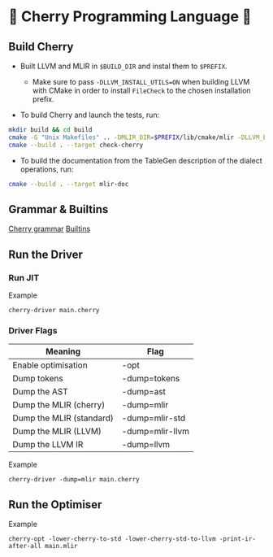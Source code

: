 # 🍒 Cherry Programming Language 🍒

## Build Cherry

- Built LLVM and MLIR in `$BUILD_DIR` and instal them to `$PREFIX`.
  - Make sure to pass `-DLLVM_INSTALL_UTILS=ON` when building LLVM with CMake in order to install `FileCheck` to the chosen installation prefix.

- To build Cherry and launch the tests, run:
```sh
mkdir build && cd build
cmake -G "Unix Makefiles" .. -DMLIR_DIR=$PREFIX/lib/cmake/mlir -DLLVM_EXTERNAL_LIT=$BUILD_DIR/bin/llvm-lit
cmake --build . --target check-cherry
```
- To build the documentation from the TableGen description of the dialect operations, run:
```sh
cmake --build . --target mlir-doc
```
## Grammar & Builtins
[Cherry grammar](/docs/Grammar.md)
[Builtins](/docs/Builtins.md)

## Run the Driver

### Run JIT
Example
```
cherry-driver main.cherry
```

### Driver Flags
Meaning                    |  Flag
|--------------------------|-------------------|
Enable optimisation        | -opt
Dump tokens 			   | -dump=tokens
Dump the AST               | -dump=ast
Dump the MLIR (cherry)     | -dump=mlir
Dump the MLIR (standard)   | -dump=mlir-std
Dump the MLIR (LLVM)       | -dump=mlir-llvm
Dump the LLVM IR           | -dump=llvm

Example
```
cherry-driver -dump=mlir main.cherry
```

## Run the Optimiser
Example
```
cherry-opt -lower-cherry-to-std -lower-cherry-std-to-llvm -print-ir-after-all main.mlir
```